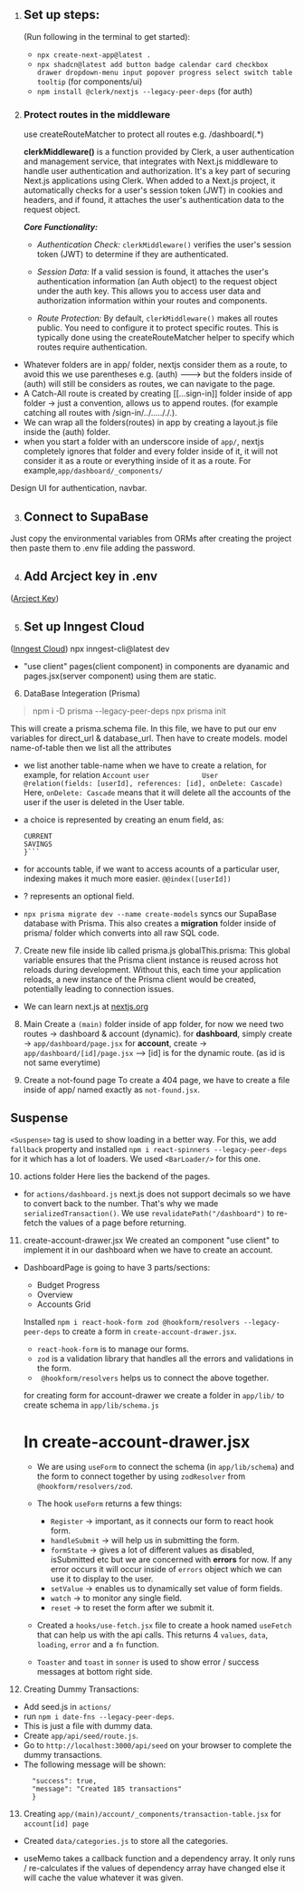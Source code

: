 1. ## Set up steps: 
    (Run following in the terminal to get started):
    - `npx create-next-app@latest .`  
    - `npx shadcn@latest add button badge calendar card checkbox drawer dropdown-menu input popover progress select switch table tooltip` (for components/ui)
    - `npm install @clerk/nextjs --legacy-peer-deps` (for auth)

2. ### Protect routes in the middleware
    use createRouteMatcher to protect all routes e.g. /dashboard(.*)

    **clerkMiddleware()** is a function provided by Clerk, a user authentication and management service, that integrates with Next.js middleware to handle user authentication and authorization. It's a key part of securing Next.js applications using Clerk. When added to a Next.js project, it automatically checks for a user's session token (JWT) in cookies and headers, and if found, it attaches the user's authentication data to the request object. 
    
    ***Core Functionality:***
    - *Authentication Check:*
      `clerkMiddleware()` verifies the user's session token (JWT) to determine if they are authenticated. 

    - *Session Data:*
      If a valid session is found, it attaches the user's authentication information (an Auth object) to the request object under the auth key. This allows you to access user data and authorization information within your routes and components. 

    - *Route Protection:*
      By default, `clerkMiddleware()` makes all routes public. You need to configure it to protect specific routes. This is typically done using the createRouteMatcher helper to specify which routes require authentication. 

* Whatever folders are in app/ folder, nextjs consider them as a route, to avoid this we use parentheses e.g. (auth) ---> but the folders inside of (auth) will still be considers as routes, we can navigate to the page.
* A Catch-All route is created by creating [[...sign-in]] folder inside of app folder -> just a convention, allows us to append routes. (for example catching all routes with /sign-in/../....././.).
* We can wrap all the folders(routes) in app by creating a layout.js file inside the (auth) folder.
* when you start a folder with an underscore inside of `app/`, nextjs completely ignores that folder and every folder inside of it, it will not consider it as a route or everything inside of it as a route. For example,`app/dashboard/_components/`

Design UI for authentication, navbar.

3. ## Connect to SupaBase
Just copy the environmental variables from ORMs after creating the project then paste them to .env file adding the password.

4. ## Add Arcject key in .env 
([Arcject Key](https://arcjet.com/))

5. ## Set up Inngest Cloud
([Inngest Cloud](https://app.inngest.com/env/production/onboarding/create-app))
    npx inngest-cli@latest dev

* "use client" pages(client component) in components are dyanamic and pages.jsx(server component) using them are static.

6. DataBase Integeration (Prisma)
> npm i -D prisma --legacy-peer-deps
> npx prisma init

This will create a prisma.schema file. In this file, we have to put our env variables for direct_url & database_url. Then have to create models. model name-of-table then we list all the attributes

- we list another table-name when we have to create a relation, for example,  for relation `Account`
`user             User              @relation(fields: [userId], references: [id], onDelete: Cascade)`
Here, `onDelete: Cascade` means that it will delete all the accounts of the user if the user is deleted in the User table.

- a choice is represented by creating an enum field, as:
    ```enum AccountType {
    CURRENT
    SAVINGS
    }```

- for accounts table, if we want to access acounts of a particular user, indexing makes it much more easier. `@@index([userId])`

- ? represents an optional field.

* `npx prisma migrate dev --name create-models` syncs our SupaBase database with Prisma. This also creates a **migration** folder inside of prisma/ folder which converts into all raw SQL code.

7. Create new file inside lib called prisma.js
    globalThis.prisma: This global variable ensures that the Prisma client instance is reused across hot reloads during development. Without this, each time your application reloads, a new instance of the Prisma client would be created, potentially leading to connection issues.

* We can learn next.js at [nextjs.org](https://nextjs.org/)

8. Main
  Create a `(main)` folder inside of app folder, for now we need two routes -> dashboard & account (dynamic).
  for **dashboard**, simply create -> `app/dashboard/page.jsx`
  for **account**, create -> `app/dashboard/[id]/page.jsx`  --> [id] is for the dynamic route. (as id is not same everytime)

9. Create a not-found page
  To create a 404 page, we have to create a file inside of app/ named exactly as `not-found.jsx`.

## Suspense
`<Suspense>` tag is used to show loading in a better way. For this, we add `fallback` property and installed `npm i react-spinners --legacy-peer-deps` for it which has a lot of loaders. We used `<BarLoader/>` for this one.

10. actions folder
Here lies the backend of the pages. 

* for `actions/dashboard.js` next.js does not support decimals so we have to convert back to the number. That's why we made `serializedTransaction()`. We use `revalidatePath("/dashboard")` to re-fetch the values of a page before returning.

11. create-account-drawer.jsx
We created an component "use client" to implement it in our dashboard when we have to create an account.

* DashboardPage is going to have 3 parts/sections:
    - Budget Progress
    - Overview
    - Accounts Grid

  Installed `npm i react-hook-form zod @hookform/resolvers --legacy-peer-deps` to create a form in `create-account-drawer.jsx`.
    - `react-hook-form` is to manage our forms.
    - `zod` is a validation library that handles all the errors and validations in the form.
    - ` @hookform/resolvers` helps us to connect the above together.

  for creating form for account-drawer we create a folder in `app/lib/` to create schema in `app/lib/schema.js`

    # In create-account-drawer.jsx
    - We are using `useForm` to connect the schema (in `app/lib/schema`) and the form to connect together by using `zodResolver` from `@hookform/resolvers/zod`.
    - The hook `useForm` returns a few things:
        - `Register` -> important, as it connects our form to react hook form.
        - `handleSubmit` -> will help us in submitting the form.
        -  `formState` -> gives a lot of different values as disabled, isSubmitted etc but we are concerned with **errors** for now. If any error occurs it will occur inside of `errors` object which we can use it to display to the user.
        - `setValue` -> enables us to dynamically set value of form fields.
        - `watch` -> to monitor any single field.
        - `reset` -> to reset the form after we submit it.

    - Created a `hooks/use-fetch.jsx` file to create a hook named `useFetch` that can help us with the api calls. This returns 4 `values`, `data`, `loading`, `error` and a `fn` function.
    - `Toaster` and `toast` in `sonner` is used to show error / success messages at bottom right side.

12. Creating Dummy Transactions:
  - Add seed.js in `actions/`
  - run `npm i date-fns --legacy-peer-deps`.
  - This is just a file with dummy data.
  - Create `app/api/seed/route.js`.
  - Go to `http://localhost:3000/api/seed` on your browser to complete the dummy transactions.
  - The following message will be shown:
    ```{
      "success": true,
      "message": "Created 185 transactions"
      }

13. Creating `app/(main)/account/_components/transaction-table.jsx` for `account[id] page`

* Created `data/categories.js` to store all the categories.

* useMemo takes a callback function and a dependency array. It only runs / re-calculates if the values of dependency array have changed else it will cache the value whatever it was given.

